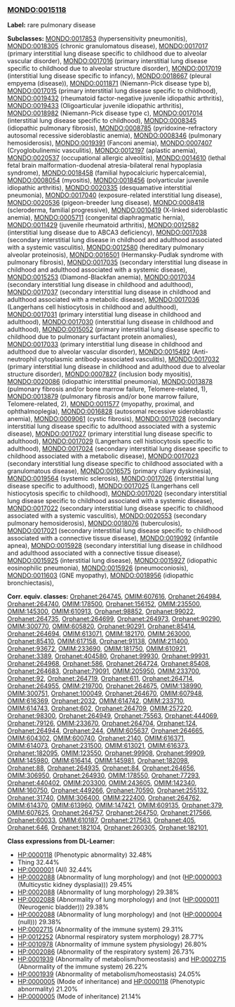 
### [MONDO:0015118](http://purl.obolibrary.org/obo/MONDO_0015118)
**Label:** rare pulmonary disease

**Subclasses:** [MONDO:0017853](http://purl.obolibrary.org/obo/MONDO_0017853) (hypersensitivity pneumonitis), [MONDO:0018305](http://purl.obolibrary.org/obo/MONDO_0018305) (chronic granulomatous disease), [MONDO:0017017](http://purl.obolibrary.org/obo/MONDO_0017017) (primary interstitial lung disease specific to childhood due to alveolar vascular disorder), [MONDO:0017016](http://purl.obolibrary.org/obo/MONDO_0017016) (primary interstitial lung disease specific to childhood due to alveolar structure disorder), [MONDO:0017019](http://purl.obolibrary.org/obo/MONDO_0017019) (interstitial lung disease specific to infancy), [MONDO:0018667](http://purl.obolibrary.org/obo/MONDO_0018667) (pleural empyema (disease)), [MONDO:0011871](http://purl.obolibrary.org/obo/MONDO_0011871) (Niemann-Pick disease type b), [MONDO:0017015](http://purl.obolibrary.org/obo/MONDO_0017015) (primary interstitial lung disease specific to childhood), [MONDO:0019432](http://purl.obolibrary.org/obo/MONDO_0019432) (rheumatoid factor-negative juvenile idiopathic arthritis), [MONDO:0019433](http://purl.obolibrary.org/obo/MONDO_0019433) (Oligoarticular juvenile idiopathic arthritis), [MONDO:0018982](http://purl.obolibrary.org/obo/MONDO_0018982) (Niemann-Pick disease type c), [MONDO:0017014](http://purl.obolibrary.org/obo/MONDO_0017014) (interstitial lung disease specific to childhood), [MONDO:0008345](http://purl.obolibrary.org/obo/MONDO_0008345) (idiopathic pulmonary fibrosis), [MONDO:0008785](http://purl.obolibrary.org/obo/MONDO_0008785) (pyridoxine-refractory autosomal recessive sideroblastic anemia), [MONDO:0008346](http://purl.obolibrary.org/obo/MONDO_0008346) (pulmonary hemosiderosis), [MONDO:0019391](http://purl.obolibrary.org/obo/MONDO_0019391) (Fanconi anemia), [MONDO:0007407](http://purl.obolibrary.org/obo/MONDO_0007407) (Cryoglobulinemic vasculitis), [MONDO:0012197](http://purl.obolibrary.org/obo/MONDO_0012197) (aplastic anemia), [MONDO:0020537](http://purl.obolibrary.org/obo/MONDO_0020537) (occupational allergic alveolitis), [MONDO:0014610](http://purl.obolibrary.org/obo/MONDO_0014610) (lethal fetal brain malformation-duodenal atresia-bilateral renal hypoplasia syndrome), [MONDO:0018458](http://purl.obolibrary.org/obo/MONDO_0018458) (familial hypocalciuric hypercalcemia), [MONDO:0008054](http://purl.obolibrary.org/obo/MONDO_0008054) (myositis), [MONDO:0018456](http://purl.obolibrary.org/obo/MONDO_0018456) (polyarticular juvenile idiopathic arthritis), [MONDO:0020335](http://purl.obolibrary.org/obo/MONDO_0020335) (desquamative interstitial pneumonia), [MONDO:0017040](http://purl.obolibrary.org/obo/MONDO_0017040) (exposure-related interstitial lung disease), [MONDO:0020536](http://purl.obolibrary.org/obo/MONDO_0020536) (pigeon-breeder lung disease), [MONDO:0008418](http://purl.obolibrary.org/obo/MONDO_0008418) (scleroderma, familial progressive), [MONDO:0010419](http://purl.obolibrary.org/obo/MONDO_0010419) (X-linked sideroblastic anemia), [MONDO:0005711](http://purl.obolibrary.org/obo/MONDO_0005711) (congenital diaphragmatic hernia), [MONDO:0011429](http://purl.obolibrary.org/obo/MONDO_0011429) (juvenile rheumatoid arthritis), [MONDO:0012582](http://purl.obolibrary.org/obo/MONDO_0012582) (interstitial lung disease due to ABCA3 deficiency), [MONDO:0017038](http://purl.obolibrary.org/obo/MONDO_0017038) (secondary interstitial lung disease in childhood and adulthood associated with a systemic vasculitis), [MONDO:0012580](http://purl.obolibrary.org/obo/MONDO_0012580) (hereditary pulmonary alveolar proteinosis), [MONDO:0016501](http://purl.obolibrary.org/obo/MONDO_0016501) (Hermansky-Pudlak syndrome with pulmonary fibrosis), [MONDO:0017035](http://purl.obolibrary.org/obo/MONDO_0017035) (secondary interstitial lung disease in childhood and adulthood associated with a systemic disease), [MONDO:0015253](http://purl.obolibrary.org/obo/MONDO_0015253) (Diamond-Blackfan anemia), [MONDO:0017034](http://purl.obolibrary.org/obo/MONDO_0017034) (secondary interstitial lung disease in childhood and adulthood), [MONDO:0017037](http://purl.obolibrary.org/obo/MONDO_0017037) (secondary interstitial lung disease in childhood and adulthood associated with a metabolic disease), [MONDO:0017036](http://purl.obolibrary.org/obo/MONDO_0017036) (Langerhans cell histiocytosis in childhood and adulthood), [MONDO:0017031](http://purl.obolibrary.org/obo/MONDO_0017031) (primary interstitial lung disease in childhood and adulthood), [MONDO:0017030](http://purl.obolibrary.org/obo/MONDO_0017030) (interstitial lung disease in childhood and adulthood), [MONDO:0015052](http://purl.obolibrary.org/obo/MONDO_0015052) (primary interstitial lung disease specific to childhood due to pulmonary surfactant protein anomalies), [MONDO:0017033](http://purl.obolibrary.org/obo/MONDO_0017033) (primary interstitial lung disease in childhood and adulthood due to alveolar vascular disorder), [MONDO:0015492](http://purl.obolibrary.org/obo/MONDO_0015492) (Anti-neutrophil cytoplasmic antibody-associated vasculitis), [MONDO:0017032](http://purl.obolibrary.org/obo/MONDO_0017032) (primary interstitial lung disease in childhood and adulthood due to alveolar structure disorder), [MONDO:0007827](http://purl.obolibrary.org/obo/MONDO_0007827) (inclusion body myositis), [MONDO:0020086](http://purl.obolibrary.org/obo/MONDO_0020086) (idiopathic interstitial pneumonia), [MONDO:0013878](http://purl.obolibrary.org/obo/MONDO_0013878) (pulmonary fibrosis and/or bone marrow failure, Telomere-related, 1), [MONDO:0013879](http://purl.obolibrary.org/obo/MONDO_0013879) (pulmonary fibrosis and/or bone marrow failure, Telomere-related, 2), [MONDO:0011577](http://purl.obolibrary.org/obo/MONDO_0011577) (myopathy, proximal, and ophthalmoplegia), [MONDO:0016828](http://purl.obolibrary.org/obo/MONDO_0016828) (autosomal recessive sideroblastic anemia), [MONDO:0009061](http://purl.obolibrary.org/obo/MONDO_0009061) (cystic fibrosis), [MONDO:0017028](http://purl.obolibrary.org/obo/MONDO_0017028) (secondary interstitial lung disease specific to adulthood associated with a systemic disease), [MONDO:0017027](http://purl.obolibrary.org/obo/MONDO_0017027) (primary interstitial lung disease specific to adulthood), [MONDO:0017029](http://purl.obolibrary.org/obo/MONDO_0017029) (Langerhans cell histiocytosis specific to adulthood), [MONDO:0017024](http://purl.obolibrary.org/obo/MONDO_0017024) (secondary interstitial lung disease specific to childhood associated with a metabolic disease), [MONDO:0017023](http://purl.obolibrary.org/obo/MONDO_0017023) (secondary interstitial lung disease specific to childhood associated with a granulomatous disease), [MONDO:0016575](http://purl.obolibrary.org/obo/MONDO_0016575) (primary ciliary dyskinesia), [MONDO:0019564](http://purl.obolibrary.org/obo/MONDO_0019564) (systemic sclerosis), [MONDO:0017026](http://purl.obolibrary.org/obo/MONDO_0017026) (interstitial lung disease specific to adulthood), [MONDO:0017025](http://purl.obolibrary.org/obo/MONDO_0017025) (Langerhans cell histiocytosis specific to childhood), [MONDO:0017020](http://purl.obolibrary.org/obo/MONDO_0017020) (secondary interstitial lung disease specific to childhood associated with a systemic disease), [MONDO:0017022](http://purl.obolibrary.org/obo/MONDO_0017022) (secondary interstitial lung disease specific to childhood associated with a systemic vasculitis), [MONDO:0020553](http://purl.obolibrary.org/obo/MONDO_0020553) (secondary pulmonary hemosiderosis), [MONDO:0018076](http://purl.obolibrary.org/obo/MONDO_0018076) (tuberculosis), [MONDO:0017021](http://purl.obolibrary.org/obo/MONDO_0017021) (secondary interstitial lung disease specific to childhood associated with a connective tissue disease), [MONDO:0019092](http://purl.obolibrary.org/obo/MONDO_0019092) (infantile apnea), [MONDO:0015928](http://purl.obolibrary.org/obo/MONDO_0015928) (secondary interstitial lung disease in childhood and adulthood associated with a connective tissue disease), [MONDO:0015925](http://purl.obolibrary.org/obo/MONDO_0015925) (interstitial lung disease), [MONDO:0015927](http://purl.obolibrary.org/obo/MONDO_0015927) (idiopathic eosinophilic pneumonia), [MONDO:0015926](http://purl.obolibrary.org/obo/MONDO_0015926) (pneumoconiosis), [MONDO:0011603](http://purl.obolibrary.org/obo/MONDO_0011603) (GNE myopathy), [MONDO:0018956](http://purl.obolibrary.org/obo/MONDO_0018956) (idiopathic bronchiectasis), 

**Corr. equiv. classes:** [Orphanet:264745](http://www.orpha.net/ORDO/Orphanet_264745), [OMIM:607616](http://purl.obolibrary.org/obo/OMIM_607616), [Orphanet:264984](http://www.orpha.net/ORDO/Orphanet_264984), [Orphanet:264740](http://www.orpha.net/ORDO/Orphanet_264740), [OMIM:178500](http://purl.obolibrary.org/obo/OMIM_178500), [Orphanet:156152](http://www.orpha.net/ORDO/Orphanet_156152), [OMIM:235500](http://purl.obolibrary.org/obo/OMIM_235500), [OMIM:145300](http://purl.obolibrary.org/obo/OMIM_145300), [OMIM:610913](http://purl.obolibrary.org/obo/OMIM_610913), [Orphanet:98852](http://www.orpha.net/ORDO/Orphanet_98852), [Orphanet:99022](http://www.orpha.net/ORDO/Orphanet_99022), [Orphanet:264735](http://www.orpha.net/ORDO/Orphanet_264735), [Orphanet:264699](http://www.orpha.net/ORDO/Orphanet_264699), [Orphanet:264973](http://www.orpha.net/ORDO/Orphanet_264973), [Orphanet:90290](http://www.orpha.net/ORDO/Orphanet_90290), [OMIM:300770](http://purl.obolibrary.org/obo/OMIM_300770), [OMIM:605820](http://purl.obolibrary.org/obo/OMIM_605820), [Orphanet:90291](http://www.orpha.net/ORDO/Orphanet_90291), [Orphanet:85414](http://www.orpha.net/ORDO/Orphanet_85414), [Orphanet:264694](http://www.orpha.net/ORDO/Orphanet_264694), [OMIM:613071](http://purl.obolibrary.org/obo/OMIM_613071), [OMIM:182170](http://purl.obolibrary.org/obo/OMIM_182170), [OMIM:263000](http://purl.obolibrary.org/obo/OMIM_263000), [Orphanet:85410](http://www.orpha.net/ORDO/Orphanet_85410), [OMIM:617158](http://purl.obolibrary.org/obo/OMIM_617158), [Orphanet:91138](http://www.orpha.net/ORDO/Orphanet_91138), [OMIM:211400](http://purl.obolibrary.org/obo/OMIM_211400), [Orphanet:93672](http://www.orpha.net/ORDO/Orphanet_93672), [OMIM:233690](http://purl.obolibrary.org/obo/OMIM_233690), [OMIM:181750](http://purl.obolibrary.org/obo/OMIM_181750), [OMIM:610921](http://purl.obolibrary.org/obo/OMIM_610921), [Orphanet:3389](http://www.orpha.net/ORDO/Orphanet_3389), [Orphanet:404580](http://www.orpha.net/ORDO/Orphanet_404580), [Orphanet:99930](http://www.orpha.net/ORDO/Orphanet_99930), [Orphanet:99931](http://www.orpha.net/ORDO/Orphanet_99931), [Orphanet:264968](http://www.orpha.net/ORDO/Orphanet_264968), [Orphanet:586](http://www.orpha.net/ORDO/Orphanet_586), [Orphanet:264724](http://www.orpha.net/ORDO/Orphanet_264724), [Orphanet:85408](http://www.orpha.net/ORDO/Orphanet_85408), [Orphanet:264683](http://www.orpha.net/ORDO/Orphanet_264683), [Orphanet:79091](http://www.orpha.net/ORDO/Orphanet_79091), [OMIM:205950](http://purl.obolibrary.org/obo/OMIM_205950), [OMIM:233700](http://purl.obolibrary.org/obo/OMIM_233700), [Orphanet:92](http://www.orpha.net/ORDO/Orphanet_92), [Orphanet:264719](http://www.orpha.net/ORDO/Orphanet_264719), [Orphanet:611](http://www.orpha.net/ORDO/Orphanet_611), [Orphanet:264714](http://www.orpha.net/ORDO/Orphanet_264714), [Orphanet:264955](http://www.orpha.net/ORDO/Orphanet_264955), [OMIM:219700](http://purl.obolibrary.org/obo/OMIM_219700), [Orphanet:264675](http://www.orpha.net/ORDO/Orphanet_264675), [OMIM:138990](http://purl.obolibrary.org/obo/OMIM_138990), [OMIM:300751](http://purl.obolibrary.org/obo/OMIM_300751), [Orphanet:100049](http://www.orpha.net/ORDO/Orphanet_100049), [Orphanet:264670](http://www.orpha.net/ORDO/Orphanet_264670), [OMIM:607948](http://purl.obolibrary.org/obo/OMIM_607948), [OMIM:616369](http://purl.obolibrary.org/obo/OMIM_616369), [Orphanet:2032](http://www.orpha.net/ORDO/Orphanet_2032), [OMIM:614742](http://purl.obolibrary.org/obo/OMIM_614742), [OMIM:233710](http://purl.obolibrary.org/obo/OMIM_233710), [OMIM:614743](http://purl.obolibrary.org/obo/OMIM_614743), [Orphanet:602](http://www.orpha.net/ORDO/Orphanet_602), [Orphanet:264709](http://www.orpha.net/ORDO/Orphanet_264709), [OMIM:257220](http://purl.obolibrary.org/obo/OMIM_257220), [Orphanet:98300](http://www.orpha.net/ORDO/Orphanet_98300), [Orphanet:264949](http://www.orpha.net/ORDO/Orphanet_264949), [Orphanet:75563](http://www.orpha.net/ORDO/Orphanet_75563), [Orphanet:444069](http://www.orpha.net/ORDO/Orphanet_444069), [Orphanet:79126](http://www.orpha.net/ORDO/Orphanet_79126), [OMIM:233670](http://purl.obolibrary.org/obo/OMIM_233670), [Orphanet:264704](http://www.orpha.net/ORDO/Orphanet_264704), [Orphanet:124](http://www.orpha.net/ORDO/Orphanet_124), [Orphanet:264944](http://www.orpha.net/ORDO/Orphanet_264944), [Orphanet:244](http://www.orpha.net/ORDO/Orphanet_244), [OMIM:605637](http://purl.obolibrary.org/obo/OMIM_605637), [Orphanet:264665](http://www.orpha.net/ORDO/Orphanet_264665), [OMIM:604302](http://purl.obolibrary.org/obo/OMIM_604302), [OMIM:600740](http://purl.obolibrary.org/obo/OMIM_600740), [Orphanet:2140](http://www.orpha.net/ORDO/Orphanet_2140), [OMIM:616371](http://purl.obolibrary.org/obo/OMIM_616371), [OMIM:614073](http://purl.obolibrary.org/obo/OMIM_614073), [Orphanet:231500](http://www.orpha.net/ORDO/Orphanet_231500), [OMIM:613021](http://purl.obolibrary.org/obo/OMIM_613021), [OMIM:616373](http://purl.obolibrary.org/obo/OMIM_616373), [Orphanet:182095](http://www.orpha.net/ORDO/Orphanet_182095), [OMIM:123550](http://purl.obolibrary.org/obo/OMIM_123550), [Orphanet:99908](http://www.orpha.net/ORDO/Orphanet_99908), [Orphanet:99909](http://www.orpha.net/ORDO/Orphanet_99909), [OMIM:145980](http://purl.obolibrary.org/obo/OMIM_145980), [OMIM:616414](http://purl.obolibrary.org/obo/OMIM_616414), [OMIM:145981](http://purl.obolibrary.org/obo/OMIM_145981), [Orphanet:182098](http://www.orpha.net/ORDO/Orphanet_182098), [Orphanet:88](http://www.orpha.net/ORDO/Orphanet_88), [Orphanet:264935](http://www.orpha.net/ORDO/Orphanet_264935), [Orphanet:84](http://www.orpha.net/ORDO/Orphanet_84), [Orphanet:264656](http://www.orpha.net/ORDO/Orphanet_264656), [OMIM:306950](http://purl.obolibrary.org/obo/OMIM_306950), [Orphanet:264930](http://www.orpha.net/ORDO/Orphanet_264930), [OMIM:178550](http://purl.obolibrary.org/obo/OMIM_178550), [Orphanet:77293](http://www.orpha.net/ORDO/Orphanet_77293), [Orphanet:440402](http://www.orpha.net/ORDO/Orphanet_440402), [OMIM:203300](http://purl.obolibrary.org/obo/OMIM_203300), [OMIM:243605](http://purl.obolibrary.org/obo/OMIM_243605), [OMIM:142340](http://purl.obolibrary.org/obo/OMIM_142340), [OMIM:160750](http://purl.obolibrary.org/obo/OMIM_160750), [Orphanet:449266](http://www.orpha.net/ORDO/Orphanet_449266), [Orphanet:70590](http://www.orpha.net/ORDO/Orphanet_70590), [Orphanet:255132](http://www.orpha.net/ORDO/Orphanet_255132), [Orphanet:31740](http://www.orpha.net/ORDO/Orphanet_31740), [OMIM:306400](http://purl.obolibrary.org/obo/OMIM_306400), [OMIM:222400](http://purl.obolibrary.org/obo/OMIM_222400), [Orphanet:264762](http://www.orpha.net/ORDO/Orphanet_264762), [OMIM:614370](http://purl.obolibrary.org/obo/OMIM_614370), [OMIM:613960](http://purl.obolibrary.org/obo/OMIM_613960), [OMIM:147421](http://purl.obolibrary.org/obo/OMIM_147421), [OMIM:609135](http://purl.obolibrary.org/obo/OMIM_609135), [Orphanet:379](http://www.orpha.net/ORDO/Orphanet_379), [OMIM:607625](http://purl.obolibrary.org/obo/OMIM_607625), [Orphanet:264757](http://www.orpha.net/ORDO/Orphanet_264757), [Orphanet:264750](http://www.orpha.net/ORDO/Orphanet_264750), [Orphanet:217566](http://www.orpha.net/ORDO/Orphanet_217566), [Orphanet:60033](http://www.orpha.net/ORDO/Orphanet_60033), [OMIM:610187](http://purl.obolibrary.org/obo/OMIM_610187), [Orphanet:217563](http://www.orpha.net/ORDO/Orphanet_217563), [Orphanet:405](http://www.orpha.net/ORDO/Orphanet_405), [Orphanet:646](http://www.orpha.net/ORDO/Orphanet_646), [Orphanet:182104](http://www.orpha.net/ORDO/Orphanet_182104), [Orphanet:260305](http://www.orpha.net/ORDO/Orphanet_260305), [Orphanet:182101](http://www.orpha.net/ORDO/Orphanet_182101), 

**Class expressions from DL-Learner:**

- [HP:0000118](http://purl.obolibrary.org/obo/HP_0000118) (Phenotypic abnormality) 32.48%
- Thing 32.44%
- [HP:0000001](http://purl.obolibrary.org/obo/HP_0000001) (All) 32.44%
- [HP:0002088](http://purl.obolibrary.org/obo/HP_0002088) (Abnormality of lung morphology) and (not ([HP:0000003](http://purl.obolibrary.org/obo/HP_0000003) (Multicystic kidney dysplasia))) 29.45%
- [HP:0002088](http://purl.obolibrary.org/obo/HP_0002088) (Abnormality of lung morphology) 29.38%
- [HP:0002088](http://purl.obolibrary.org/obo/HP_0002088) (Abnormality of lung morphology) and (not ([HP:0000011](http://purl.obolibrary.org/obo/HP_0000011) (Neurogenic bladder))) 29.38%
- [HP:0002088](http://purl.obolibrary.org/obo/HP_0002088) (Abnormality of lung morphology) and (not ([HP:0000004](http://purl.obolibrary.org/obo/HP_0000004) (null))) 29.38%
- [HP:0002715](http://purl.obolibrary.org/obo/HP_0002715) (Abnormality of the immune system) 29.31%
- [HP:0012252](http://purl.obolibrary.org/obo/HP_0012252) (Abnormal respiratory system morphology) 28.77%
- [HP:0010978](http://purl.obolibrary.org/obo/HP_0010978) (Abnormality of immune system physiology) 26.80%
- [HP:0002086](http://purl.obolibrary.org/obo/HP_0002086) (Abnormality of the respiratory system) 26.73%
- [HP:0001939](http://purl.obolibrary.org/obo/HP_0001939) (Abnormality of metabolism/homeostasis) and [HP:0002715](http://purl.obolibrary.org/obo/HP_0002715) (Abnormality of the immune system) 26.22%
- [HP:0001939](http://purl.obolibrary.org/obo/HP_0001939) (Abnormality of metabolism/homeostasis) 24.05%
- [HP:0000005](http://purl.obolibrary.org/obo/HP_0000005) (Mode of inheritance) and [HP:0000118](http://purl.obolibrary.org/obo/HP_0000118) (Phenotypic abnormality) 21.20%
- [HP:0000005](http://purl.obolibrary.org/obo/HP_0000005) (Mode of inheritance) 21.14%


